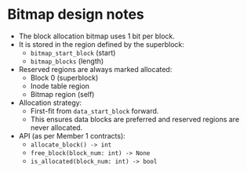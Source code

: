 # Bitmap design notes

- The block allocation bitmap uses 1 bit per block.
- It is stored in the region defined by the superblock:
    - `bitmap_start_block` (start)
    - `bitmap_blocks` (length)
- Reserved regions are always marked allocated:
    - Block 0 (superblock)
    - Inode table region
    - Bitmap region (self)
- Allocation strategy:
    - First-fit from `data_start_block` forward.
    - This ensures data blocks are preferred and reserved regions are never allocated.
- API (as per Member 1 contracts):
    - `allocate_block() -> int`
    - `free_block(block_num: int) -> None`
    - `is_allocated(block_num: int) -> bool`